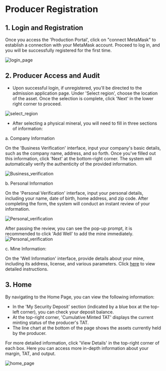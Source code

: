 # Producer Registration

## 1. Login and Registration

Once you access the 'Production Portal', click on "connect MetaMask" to establish a connection with your MetaMask account. Proceed to log in, and you will be successfully registered for the first time.

![login_page](/img/docs/login_page.png)

## 2. Producer Access and Audit

- Upon successful login, if unregistered, you'll be directed to the admission application page. Under 'Select region', choose the location of the asset. Once the selection is complete, click 'Next' in the lower right corner to proceed.

![select_region](/img/docs/Produceraccessandaudit1.png)

- After selecting a physical mineral, you will need to fill in three sections of information:

a. Company Information

On the 'Business Verification' interface, input your company's basic details, such as the company name, address, and so forth. Once you've filled out this information, click 'Next' at the bottom-right corner. The system will automatically verify the authenticity of the provided information.

![Business_verification](/img/docs/Produceraccessandaudit2.png)

b. Personal Information

On the 'Personal Verification' interface, input your personal details, including your name, date of birth, home address, and zip code. After completing the form, the system will conduct an instant review of your information.

![Personal_verification](/img/docs/Produceraccessandaudit3.png)

After passing the review, you can see the pop-up prompt, it is recommended to click 'Add Well' to add the mine immediately.
![Personal_verification](/img/docs/Produceraccessandaudit4.png)

c. Mine Information:

On the 'Well Information' interface, provide details about your mine, including its address, license, and various parameters. Click [here](https://docs.treasurenet.io/docs/assets/tat_mint/wellmanagement) to view detailed instructions.


## 3. Home

By navigating to the Home Page, you can view the following information:

- In the 'My Security Deposit' section (indicated by a blue box at the top-left corner), you can check your deposit balance.
- At the top-right corner, 'Cumulative Minted TAT' displays the current minting status of the producer's TAT.
- The line chart at the bottom of the page shows the assets currently held by the producer.

For more detailed information, click 'View Details' in the top-right corner of each box. Here you can access more in-depth information about your margin, TAT, and output.

![home_page](/img/docs/home_page.png)
